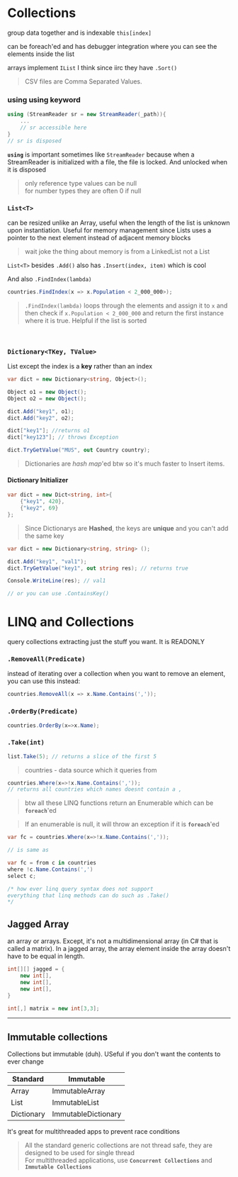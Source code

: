 # Collections

group data together and is indexable `this[index]`

can be foreach'ed and has debugger integration where you can see the elements inside the list

arrays implement `IList` I think since iirc they have `.Sort()`

> CSV files are Comma Separated Values.

### using **using** keyword

```C#
using (StreamReader sr = new StreamReader(_path)){
    ...
    // sr accessible here
}
// sr is disposed
```

**`using`** is important sometimes like `StreamReader` because when a StreamReader is initialized with a file, the file is locked. And unlocked when it is disposed

> only reference type values can be null<br>
> for number types they are often 0 if null

### `List<T>`

can be resized unlike an Array, useful when the length of the list is unknown upon instantiation. Useful for memory management since Lists uses a pointer to the next element instead of adjacent memory blocks

> wait joke the thing about memory is from a LinkedList not a List

`List<T>` besides `.Add()` also has `.Insert(index, item)` which is cool

And also `.FindIndex(lambda)`
```C#
countries.FindIndex(x => x.Population < 2_000_000>);
```

> `.FindIndex(lambda)` loops through the elements and assign it to `x` and then check if `x.Population < 2_000_000` and return the first instance where it is true. Helpful if the list is sorted

<br>
 
### `Dictionary<TKey, TValue>`

List except the index is a **key** rather than an index

```C#
var dict = new Dictionary<string, Object>();

Object o1 = new Object();
Object o2 = new Object();

dict.Add("key1", o1);
dict.Add("key2", o2);

dict["key1"]; //returns o1
dict["key123"]; // throws Exception

dict.TryGetValue("MUS", out Country country);
```

> Dictionaries are *hash map*'ed btw so it's much faster to Insert items.

#### Dictionary Initializer
```C#
var dict = new Dict<string, int>{
    {"key1", 420},
    {"key2", 69}
};
```

> Since Dictionarys are **Hashed**, the keys are **unique** and you can't add the same key


```C#
var dict = new Dictionary<string, string> ();

dict.Add("key1", "val1");
dict.TryGetValue("key1", out string res); // returns true

Console.WriteLine(res); // val1

// or you can use .ContainsKey() 
```



# LINQ and Collections

query collections extracting just the stuff you want. It is READONLY

### `.RemoveAll(Predicate)`
instead of iterating over a collection when you want to remove an element, you can use this instead:
```C#
countries.RemoveAll(x => x.Name.Contains(','));
```

### `.OrderBy(Predicate)`
```C#
countries.OrderBy(x=>x.Name);
```

### `.Take(int)`
```C#
list.Take(5); // returns a slice of the first 5 
```

> countries - data source  which it queries from<br>

```C#
countries.Where(x=>!x.Name.Contains(',')); 
// returns all countries which names doesnt contain a ,
```

> btw all these LINQ functions return an Enumerable which can be **`foreach`**'ed

> If an enumerable is null, it will throw an exception if it is **`foreach`**'ed

```C#
var fc = countries.Where(x=>!x.Name.Contains(','));

// is same as

var fc = from c in countries 
where !c.Name.Contains(',') 
select c;

/* how ever linq query syntax does not support 
everything that linq methods can do such as .Take()
*/
```

## Jagged Array
  
an array or arrays. Except, it's not a multidimensional array (in C# that is called a matrix). In a jagged array, the array element inside the array doesn't have to be equal in length.

```C#
int[][] jagged = {
    new int[],
    new int[],
    new int[],
}

int[,] matrix = new int[3,3];
```

---

## Immutable collections
 
Collections but immutable (duh). USeful if you don't want the contents to ever change

|Standard|Immutable|
|-|-|
|Array|ImmutableArray|
|List|ImmutableList|
|Dictionary|ImmutableDictionary|

It's great for multithreaded apps to prevent race conditions

> All the standard generic collections are not thread safe, they are designed to be used for single thread<br>For multithreaded applications, use **`Concurrent Collections`** and **`Immutable Collections`** 

